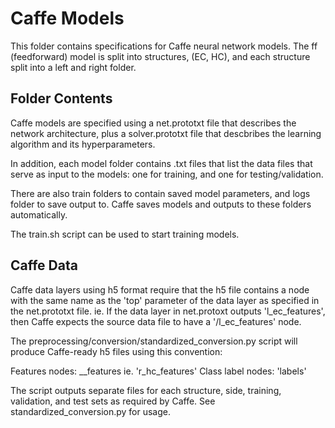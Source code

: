 # Caffe Models
This folder contains specifications for Caffe neural network models. The ff
(feedforward) model is split into structures, (EC, HC), and each structure split
into a left and right folder.

## Folder Contents
Caffe models are specified using a net.prototxt file that describes the network
architecture, plus a solver.prototxt file that descbribes the learning algorithm
and its hyperparameters.


In addition, each model folder contains .txt files that list the data files
that serve as input to the models: one for training, and one for testing/validation.


There are also train folders to contain saved model parameters, and logs folder to save
output to. Caffe saves models and outputs to these folders automatically.


The train.sh script can be used to start training models.

 ## Caffe Data
 Caffe data layers using h5 format require that the h5 file contains a node
 with the same name as the 'top' parameter of the data layer as specified in the
 net.prototxt file. ie. If the data layer in net.protoxt outputs 'l_ec_features',
 then Caffe expects the source data file to have a '/l_ec_features' node.


 The preprocessing/conversion/standardized_conversion.py script will produce
 Caffe-ready h5 files using this convention:


 Features nodes: <side>_<structure>_features ie. 'r_hc_features'
 Class label nodes: 'labels'


 The script outputs separate files for each structure, side, training, validation, and test
 sets as required by Caffe. See standardized_conversion.py for usage.


